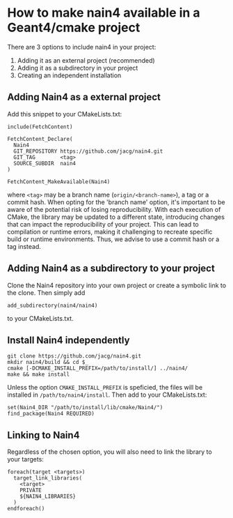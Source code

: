 # How to make nain4 available in a Geant4/cmake project

There are 3 options to include nain4 in your project:

1. Adding it as an external project (recommended)
2. Adding it as a subdirectory in your project
3. Creating an independent installation

## Adding Nain4 as a external project

Add this snippet to your CMakeLists.txt:

```
include(FetchContent)

FetchContent_Declare(
  Nain4
  GIT_REPOSITORY https://github.com/jacg/nain4.git
  GIT_TAG        <tag>
  SOURCE_SUBDIR  nain4
)

FetchContent_MakeAvailable(Nain4)
```

where `<tag>` may be a branch name (`origin/<branch-name>`), a tag or a commit hash. When opting for the 'branch name' option, it's important to be aware of the potential risk of losing reproducibility. With each execution of CMake, the library may be updated to a different state, introducing changes that can impact the reproducibility of your project. This can lead to compilation or runtime errors, making it challenging to recreate specific build or runtime environments. Thus, we advise to use a commit hash or a tag instead.


## Adding Nain4 as a subdirectory to your project

Clone the Nain4 repository into your own project or create a symbolic link to the clone. Then simply add

```
add_subdirectory(nain4/nain4)
```

to your CMakeLists.txt.


## Install Nain4 independently

```
git clone https://github.com/jacg/nain4.git
mkdir nain4/build && cd $_
cmake [-DCMAKE_INSTALL_PREFIX=/path/to/install/] ../nain4/
make && make install
```

Unless the option `CMAKE_INSTALL_PREFIX` is speficied, the files will be installed in `/path/to/nain4/install`.
Then add to your CMakeLists.txt:

```
set(Nain4_DIR "/path/to/install/lib/cmake/Nain4/")
find_package(Nain4 REQUIRED)
```

## Linking to Nain4

Regardless of the chosen option, you will also need to link the library to your targets:

```
foreach(target <targets>)
  target_link_libraries(
    <target>
    PRIVATE
    ${NAIN4_LIBRARIES}
  )
endforeach()
```
